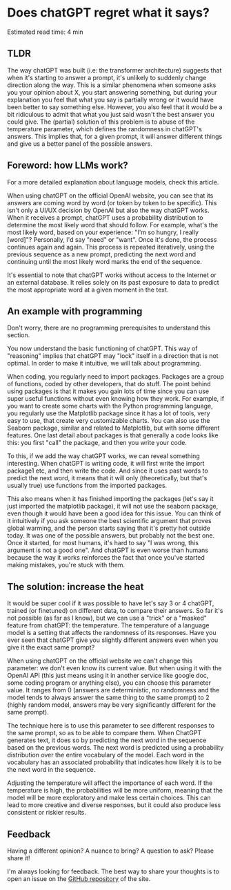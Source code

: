 # Does chatGPT regret what it says?

<div class="read-time">

Estimated read time: 4 min

</div>

## TLDR

The way chatGPT was built (i.e: the transformer architecture) suggests that when it's starting to answer a prompt, it's unlikely to suddenly change direction along the way. This is a similar phenomena when someone asks you your opinion about X, you start answering something, but during your explanation you feel that what you say is partially wrong or it would have been better to say something else. However, you also feel that it would be a bit ridiculous to admit that what you just said wasn't the best answer you could give. The (partial) solution of this problem is to abuse of the temperature parameter, which defines the randomness in chatGPT's answers. This implies that, for a given prompt, it will answer different things and give us a better panel of the possible answers.

## Foreword: how LLMs work?

For a more detailed explanation about language models, check this article.

When using chatGPT on the official OpenAI website, you can see that its answers are coming word by word (or token by token to be specific). This isn't only a UI/UX decision by OpenAI but also the way chatGPT works. When it receives a prompt, chatGPT uses a probability distribution to determine the most likely word that should follow. For example, what's the most likely word, based on your experience: "I'm so hungry, I really [word]"? Personally, I'd say "need" or "want". Once it's done, the process continues again and again. This process is repeated iteratively, using the previous sequence as a new prompt, predicting the next word and continuing until the most likely word marks the end of the sequence.

It's essential to note that chatGPT works without access to the Internet or an external database. It relies solely on its past exposure to data to predict the most appropriate word at a given moment in the text.

## An example with programming

Don't worry, there are no programming prerequisites to understand this section.

You now understand the basic functioning of chatGPT. This way of "reasoning" implies that chatGPT may "lock" itself in a direction that is not optimal. In order to make it intuitive, we will talk about programming.

When coding, you regularly need to import packages. Packages are a group of functions, coded by other developers, that do stuff. The point behind using packages is that it makes you gain lots of time since you can use super useful functions without even knowing how they work. For example, if you want to create some charts with the Python programming language, you regularly use the Matplotlib package since it has a lot of tools, very easy to use, that create very customizable charts. You can also use the Seaborn package, similar and related to Matplotlib, but with some different features. One last detail about packages is that generally a code looks like this: you first "call" the package, and then you write your code.

To this, if we add the way chatGPT works, we can reveal something interesting. When chatGPT is writing code, it will first write the import package1 etc, and then write the code. And since it uses past words to predict the next word, it means that it will only (theoretically, but that's usually true) use functions from the imported packages.

This also means when it has finished importing the packages (let's say it just imported the matplotlib package), it will not use the seaborn package, even though it would have been a good idea for this issue. You can think of it intuitively if you ask someone the best scientific argument that proves global warming, and the person starts saying that it's pretty hot outside today. It was one of the possible answers, but probably not the best one. Once it started, for most humans, it's hard to say "I was wrong, this argument is not a good one". And chatGPT is even worse than humans because the way it works reinforces the fact that once you've started making mistakes, you're stuck with them.

## The solution: increase the heat

It would be super cool if it was possible to have let's say 3 or 4 chatGPT, trained (or finetuned) on different data, to compare their answers. So far it's not possible (as far as I know), but we can use a "trick" or a "masked" feature from chatGPT: the temperature. The temperature of a language model is a setting that affects the randomness of its responses. Have you ever seen that chatGPT give you slightly different answers even when you give it the exact same prompt?

When using chatGPT on the official website we can't change this parameter: we don't even know its current value. But when using it with the OpenAI API (this just means using it in another service like google doc, some coding program or anything else), you can choose this parameter value. It ranges from 0 (answers are deterministic, no randomness and the model tends to always answer the same thing to the same prompt) to 2 (highly random model, answers may be very significantly different for the same prompt).

The technique here is to use this parameter to see different responses to the same prompt, so as to be able to compare them. When ChatGPT generates text, it does so by predicting the next word in the sequence based on the previous words. The next word is predicted using a probability distribution over the entire vocabulary of the model. Each word in the vocabulary has an associated probability that indicates how likely it is to be the next word in the sequence.

Adjusting the temperature will affect the importance of each word. If the temperature is high, the probabilities will be more uniform, meaning that the model will be more exploratory and make less certain choices. This can lead to more creative and diverse responses, but it could also produce less consistent or riskier results.

## Feedback

Having a different opinion? A nuance to bring? A question to ask? Please share it!

I'm always looking for feedback. The best way to share your thoughts is to open an issue on the [GitHub repository](https://github.com/JosephBARBIERDARNAL/barbierjoseph.com/issues) of the site.
